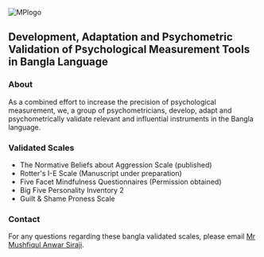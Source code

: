 ![MPlogo](https://mind-psychometry/mind-psychometry.github.io/main/mplogo.jpg)
## Development, Adaptation and Psychometric Validation of Psychological Measurement Tools in Bangla Language

### About

As a combined effort to increase the precision of psychological measurement, we, a group of psychometricians, develop, adapt and psychometrically validate relevant and influential instruments in the Bangla language.

### Validated Scales
- The Normative Beliefs about Aggression Scale (published)
- Rotter's I-E Scale (Manuscript under preparation)
- Five Facet Mindfulness Questionnaires (Permission obtained)
- Big Five Personality Inventory 2
- Guilt & Shame Proness Scale 




### Contact

For any questions regarding these bangla validated scales, please email [Mr Mushfiqul Anwar Siraji](mailto:siraji1993@gmail.com).
